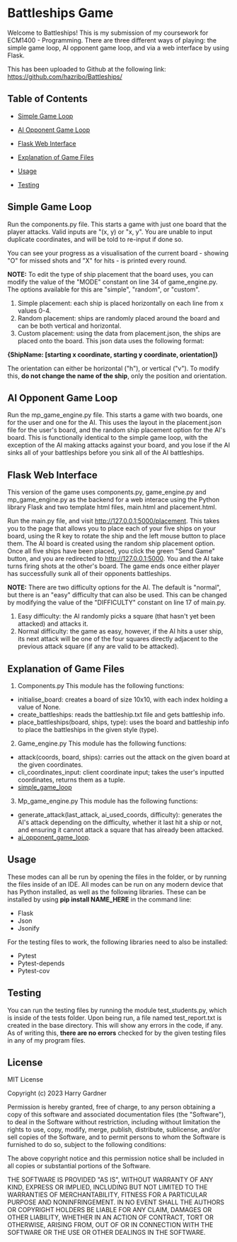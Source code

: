 # Battleships Game

Welcome to Battleships! This is my submission of my coursework for ECM1400 - Programming.
There are three different ways of playing: the simple game loop, AI opponent game loop, and via a web interface by using Flask.

This has been uploaded to Github at the following link: https://github.com/hazribo/Battleships/

## Table of Contents
- [Simple Game Loop](#simple-game-loop)
- [AI Opponent Game Loop](#ai-opponent-game-loop)
- [Flask Web Interface](#flask-web-interface)

- [Explanation of Game Files](#explanation-of-game-files)

- [Usage](#usage)
- [Testing](#testing)

## Simple Game Loop

Run the components.py file. This starts a game with just one board that the player attacks. Valid inputs are "(x, y) or "x, y". You are unable to input duplicate coordinates, and will be told to re-input if done so.

You can see your progress as a visualisation of the current board - showing "O" for missed shots and "X" for hits - is printed every round.

**NOTE:** To edit the type of ship placement that the board uses, you can modify the value of the "MODE" constant on line 34 of game_engine.py. The options available for this are "simple", "random", or "custom".
1. Simple placement: each ship is placed horizontally on each line from x values 0-4.
2. Random placement: ships are randomly placed around the board and can be both vertical and horizontal.
3. Custom placement: using the data from placement.json, the ships are placed onto the board. 
This json data uses the following format:

**{ShipName: [starting x coordinate, starting y coordinate, orientation]}**

The orientation can either be horizontal ("h"), or vertical ("v"). To modify this, **do not change the name of the ship**, only the position and orientation.

## AI Opponent Game Loop

Run the mp_game_engine.py file. This starts a game with two boards, one for the user and one for the AI. 
This uses the layout in the placement.json file for the user's board, and the random ship placement option for the AI's board.
This is functionally identical to the simple game loop, with the exception of the AI making attacks against your board, and you lose if the AI sinks all of your battleships before you sink all of the AI battleships.

## Flask Web Interface

This version of the game uses components.py, game_engine.py and mp_game_engine.py as the backend for a web interace using the Python library Flask and two template html files, main.html and placement.html.

Run the main.py file, and visit http://127.0.0.1:5000/placement. 
This takes you to the page that allows you to place each of your five ships on your board, using the R key to rotate the ship and the left mouse button to place them. The AI board is created using the random ship placement option.
Once all five ships have been placed, you click the green "Send Game" button, and you are redirected to http://127.0.0.1:5000. 
You and the AI take turns firing shots at the other's board. The game ends once either player has successfully sunk all of their opponents battleships.

**NOTE:** There are two difficulty options for the AI. The default is "normal", but there is an "easy" difficulty that can also be used. This can be changed by modifying the value of the "DIFFICULTY" constant on line 17 of main.py.
1. Easy difficulty: the AI randomly picks a square (that hasn't yet been attacked) and attacks it.
2. Normal difficulty: the game as easy, however, if the AI hits a user ship, its next attack will be one of the four squares directly adjacent to the previous attack square (if any are valid to be attacked).

## Explanation of Game Files

1. Components.py
This module has the following functions:
- initialise_board: creates a board of size 10x10, with each index holding a value of None.
- create_battleships: reads the battleship.txt file and gets battleship info.
- place_battleships(board, ships, type): uses the board and battleship info to place the battleships in the given style (type).

2. Game_engine.py
This module has the following functions:
- attack(coords, board, ships): carries out the attack on the given board at the given coordinates.
- cli_coordinates_input: client coordinate input; takes the user's inputted coordinates, returns them as a tuple.
- [simple_game_loop](#simple-game-loop)

3. Mp_game_engine.py
This module has the following functions:
- generate_attack(last_attack, ai_used_coords, difficulty): generates the AI's attack depending on the difficulty, whether it last hit a ship or not, and ensuring it cannot attack a square that has already been attacked.
- [ai_opponent_game_loop](#ai-opponent-game-loop).

## Usage

These modes can all be run by opening the files in the folder, or by running the files inside of an IDE. 
All modes can be run on any modern device that has Python installed, as well as the following libraries.
These can be installed by using **pip install NAME_HERE** in the command line:
- Flask
- Json
- Jsonify

For the testing files to work, the following libraries need to also be installed:
- Pytest
- Pytest-depends
- Pytest-cov

## Testing

You can run the testing files by running the module test_students.py, which is inside of the tests folder.
Upon being run, a file named test_report.txt is created in the base directory. This will show any errors in the code, if any. 
As of writing this, **there are no errors** checked for by the given testing files in any of my program files.

## License

MIT License

Copyright (c) 2023 Harry Gardner

Permission is hereby granted, free of charge, to any person obtaining a copy
of this software and associated documentation files (the "Software"), to deal
in the Software without restriction, including without limitation the rights
to use, copy, modify, merge, publish, distribute, sublicense, and/or sell
copies of the Software, and to permit persons to whom the Software is
furnished to do so, subject to the following conditions:

The above copyright notice and this permission notice shall be included in all
copies or substantial portions of the Software.

THE SOFTWARE IS PROVIDED "AS IS", WITHOUT WARRANTY OF ANY KIND, EXPRESS OR
IMPLIED, INCLUDING BUT NOT LIMITED TO THE WARRANTIES OF MERCHANTABILITY,
FITNESS FOR A PARTICULAR PURPOSE AND NONINFRINGEMENT. IN NO EVENT SHALL THE
AUTHORS OR COPYRIGHT HOLDERS BE LIABLE FOR ANY CLAIM, DAMAGES OR OTHER
LIABILITY, WHETHER IN AN ACTION OF CONTRACT, TORT OR OTHERWISE, ARISING FROM,
OUT OF OR IN CONNECTION WITH THE SOFTWARE OR THE USE OR OTHER DEALINGS IN THE
SOFTWARE.